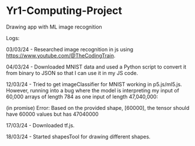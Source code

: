 # Yr1-Computing-Project
Drawing app with ML image recognition 


Logs:

03/03/24 - Researched image recognition in js using https://www.youtube.com/@TheCodingTrain.

04/03/24 - Downloaded MNIST data and used a Python script to convert it from binary to JSON so that I can use it in my JS code.

12/03/24 - Tried to get imageClassifier for MNIST working in p5.js/ml5.js. However, running into a bug where the model is interpreting my input of 60,000 arrays of length 784 as one input of length 47,040,000:

(in promise) Error: Based on the provided shape, [60000], the tensor should have 60000 values but has 47040000

17/03/24 - Downloaded tf.js.

18/03/24 - Started shapesTool for drawing different shapes.
